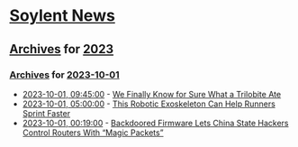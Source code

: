 # [Soylent News](../../../README.md)

## [Archives](../../index.md) for [2023](../index.md)

### [Archives](../../index.md) for [2023-10-01](index.md)

* [2023-10-01, 09:45:00](https://soylentnews.org/article.pl?sid=23/09/30/1941249&from=rss) - [We Finally Know for Sure What a Trilobite Ate](https://soylentnews.org/article.pl?sid=23/09/30/1941249&from=rss)
* [2023-10-01, 05:00:00](https://soylentnews.org/article.pl?sid=23/09/30/1857226&from=rss) - [This Robotic Exoskeleton Can Help Runners Sprint Faster](https://soylentnews.org/article.pl?sid=23/09/30/1857226&from=rss)
* [2023-10-01, 00:19:00](https://soylentnews.org/article.pl?sid=23/09/30/1541245&from=rss) - [Backdoored Firmware Lets China State Hackers Control Routers With “Magic Packets”](https://soylentnews.org/article.pl?sid=23/09/30/1541245&from=rss)
